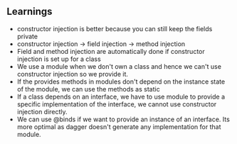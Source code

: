 ## Learnings

- constructor injection is better because you can still keep the fields private
- constructor injection -> field injection -> method injection
- Field and method injection are automatically done if constructor injection is set up for a class
- We use a module when we don't own a class and hence we can't use constructor injection so we provide it.
- If the provides methods in modules don't depend on the instance state of the module, we can use the methods as static
- If a class depends on an interface, we have to use module to provide a specific implementation of the interface, we cannot use constructor injection directly. 
- We can use @binds if we want to provide an instance of an interface. Its more optimal as dagger doesn't generate any implementation for that module. 
